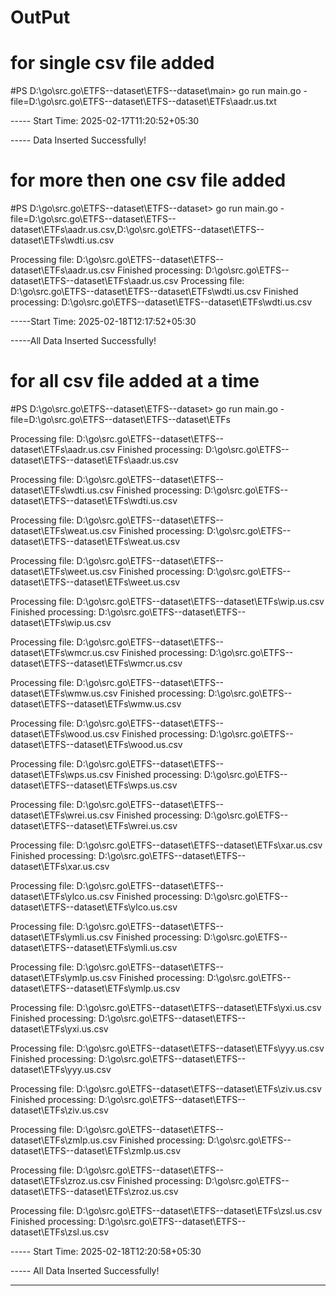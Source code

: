 # OutPut 
# for single csv file added
#PS D:\go\src\.go\ETFS--dataset\ETFS--dataset\main> go run main.go  -file=D:\go\src\.go\ETFS--dataset\ETFS--dataset\ETFs\aadr.us.txt
                                                      
-----    Start Time: 2025-02-17T11:20:52+05:30
         
-----    Data Inserted Successfully!

# for more then one csv file added

#PS D:\go\src\.go\ETFS--dataset\ETFS--dataset> go run main.go -file=D:\go\src\.go\ETFS--dataset\ETFS--dataset\ETFs\aadr.us.csv,D:\go\src\.go\ETFS--dataset\ETFS--dataset\ETFs\wdti.us.csv 


Processing file: D:\go\src\.go\ETFS--dataset\ETFS--dataset\ETFs\aadr.us.csv
Finished processing: D:\go\src\.go\ETFS--dataset\ETFS--dataset\ETFs\aadr.us.csv
Processing file: D:\go\src\.go\ETFS--dataset\ETFS--dataset\ETFs\wdti.us.csv
Finished processing: D:\go\src\.go\ETFS--dataset\ETFS--dataset\ETFs\wdti.us.csv

-----Start Time: 2025-02-18T12:17:52+05:30

-----All Data Inserted Successfully!

# for all csv file added at a time 

#PS D:\go\src\.go\ETFS--dataset\ETFS--dataset> go run main.go -file=D:\go\src\.go\ETFS--dataset\ETFS--dataset\ETFs

Processing file: D:\go\src\.go\ETFS--dataset\ETFS--dataset\ETFs\aadr.us.csv
Finished processing: D:\go\src\.go\ETFS--dataset\ETFS--dataset\ETFs\aadr.us.csv

Processing file: D:\go\src\.go\ETFS--dataset\ETFS--dataset\ETFs\wdti.us.csv
Finished processing: D:\go\src\.go\ETFS--dataset\ETFS--dataset\ETFs\wdti.us.csv

Processing file: D:\go\src\.go\ETFS--dataset\ETFS--dataset\ETFs\weat.us.csv
Finished processing: D:\go\src\.go\ETFS--dataset\ETFS--dataset\ETFs\weat.us.csv

Processing file: D:\go\src\.go\ETFS--dataset\ETFS--dataset\ETFs\weet.us.csv
Finished processing: D:\go\src\.go\ETFS--dataset\ETFS--dataset\ETFs\weet.us.csv

Processing file: D:\go\src\.go\ETFS--dataset\ETFS--dataset\ETFs\wip.us.csv
Finished processing: D:\go\src\.go\ETFS--dataset\ETFS--dataset\ETFs\wip.us.csv

Processing file: D:\go\src\.go\ETFS--dataset\ETFS--dataset\ETFs\wmcr.us.csv
Finished processing: D:\go\src\.go\ETFS--dataset\ETFS--dataset\ETFs\wmcr.us.csv

Processing file: D:\go\src\.go\ETFS--dataset\ETFS--dataset\ETFs\wmw.us.csv
Finished processing: D:\go\src\.go\ETFS--dataset\ETFS--dataset\ETFs\wmw.us.csv

Processing file: D:\go\src\.go\ETFS--dataset\ETFS--dataset\ETFs\wood.us.csv
Finished processing: D:\go\src\.go\ETFS--dataset\ETFS--dataset\ETFs\wood.us.csv

Processing file: D:\go\src\.go\ETFS--dataset\ETFS--dataset\ETFs\wps.us.csv
Finished processing: D:\go\src\.go\ETFS--dataset\ETFS--dataset\ETFs\wps.us.csv

Processing file: D:\go\src\.go\ETFS--dataset\ETFS--dataset\ETFs\wrei.us.csv
Finished processing: D:\go\src\.go\ETFS--dataset\ETFS--dataset\ETFs\wrei.us.csv

Processing file: D:\go\src\.go\ETFS--dataset\ETFS--dataset\ETFs\xar.us.csv
Finished processing: D:\go\src\.go\ETFS--dataset\ETFS--dataset\ETFs\xar.us.csv

Processing file: D:\go\src\.go\ETFS--dataset\ETFS--dataset\ETFs\ylco.us.csv
Finished processing: D:\go\src\.go\ETFS--dataset\ETFS--dataset\ETFs\ylco.us.csv

Processing file: D:\go\src\.go\ETFS--dataset\ETFS--dataset\ETFs\ymli.us.csv
Finished processing: D:\go\src\.go\ETFS--dataset\ETFS--dataset\ETFs\ymli.us.csv

Processing file: D:\go\src\.go\ETFS--dataset\ETFS--dataset\ETFs\ymlp.us.csv
Finished processing: D:\go\src\.go\ETFS--dataset\ETFS--dataset\ETFs\ymlp.us.csv

Processing file: D:\go\src\.go\ETFS--dataset\ETFS--dataset\ETFs\yxi.us.csv
Finished processing: D:\go\src\.go\ETFS--dataset\ETFS--dataset\ETFs\yxi.us.csv

Processing file: D:\go\src\.go\ETFS--dataset\ETFS--dataset\ETFs\yyy.us.csv
Finished processing: D:\go\src\.go\ETFS--dataset\ETFS--dataset\ETFs\yyy.us.csv

Processing file: D:\go\src\.go\ETFS--dataset\ETFS--dataset\ETFs\ziv.us.csv
Finished processing: D:\go\src\.go\ETFS--dataset\ETFS--dataset\ETFs\ziv.us.csv

Processing file: D:\go\src\.go\ETFS--dataset\ETFS--dataset\ETFs\zmlp.us.csv
Finished processing: D:\go\src\.go\ETFS--dataset\ETFS--dataset\ETFs\zmlp.us.csv

Processing file: D:\go\src\.go\ETFS--dataset\ETFS--dataset\ETFs\zroz.us.csv
Finished processing: D:\go\src\.go\ETFS--dataset\ETFS--dataset\ETFs\zroz.us.csv

Processing file: D:\go\src\.go\ETFS--dataset\ETFS--dataset\ETFs\zsl.us.csv
Finished processing: D:\go\src\.go\ETFS--dataset\ETFS--dataset\ETFs\zsl.us.csv

----- Start Time: 2025-02-18T12:20:58+05:30

----- All Data Inserted Successfully!





*******

